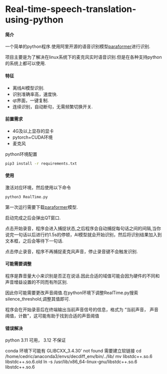 # Real-time-speech-translation-using-python


#### 简介

一个简单的python程序.使用阿里开源的语音识别模型[paraformer](https://github.com/alibaba-damo-academy/FunASR/wiki/paraformer)进行识别.

项目主要是为了解决在linux系统下的麦克风实时语音识别.但是在各种支持python的系统上都可以使用.


#### 特征

* 离线AI模型识别.
* 识别准确率高，速度快.
* qt界面，一键复制.
* 连续识别，自动断句，无需频繁切换开关.


#### 前置需求

- 4G及以上显存的显卡
- pytorch+CUDA环境
- 麦克风

python环境配置

```bash
pip3 install -r requirements.txt
```


#### 使用

激活对应环境，然后使用以下命令

```bash
python3 RealTime.py
```


第一次运行需要下载[paraformer](https://github.com/alibaba-damo-academy/FunASR/wiki/paraformer)模型.

启动完成之后会弹出QT窗口.

点击开始录音，程序会进入捕捉状态,之后程序会自动捕捉每句话之间的间隔,当你说完一句话以后进行约1.5s的停顿，AI模型就会开始识别，然后将识别结果加入到文本框，之后会等待下一句话.

点击停止录音，程序不再捕捉麦克风声音，停止录音键不会触发识别.


#### 可能需要调整

程序是靠音量大小来识别是否正在说话.因此合适的域值可能会因为硬件的不同和声音增益设置的不同而有所区别.

因此你可能需要更改声音阈值.在python环境下调整RealTime.py搜索silence_threshold,调整其值即可.

程序会在开始录音后在终端输出当前声音信号的信息，格式为  “当前声音， 声音阈值，计数"，这可能有助于找到合适的声音阈值

#### 错误解决
python 3.11 可用， 3.12 不保证

conda 环境下可能有 GLIBCXX_3.4.30' not found
需要建立软链接
cd /home/cedric/anaconda3/envs/decdiff_env/bin/../lib/
mv libstdc++.so.6 libstdc++.so.6.old
ln -s /usr/lib/x86_64-linux-gnu/libstdc++.so.6 libstdc++.so.6



